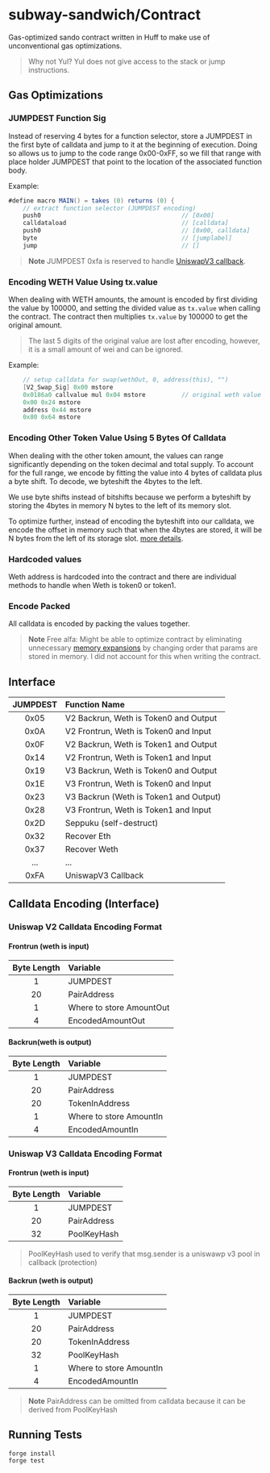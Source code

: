 # subway-sandwich/Contract
Gas-optimized sando contract written in Huff to make use of unconventional gas optimizations.
> Why not Yul? Yul does not give access to the stack or jump instructions.


## Gas Optimizations
### JUMPDEST Function Sig
Instead of reserving 4 bytes for a function selector, store a JUMPDEST in the first byte of calldata and jump to it at the beginning of execution. Doing so allows us to jump to the code range 0x00-0xFF, so we fill that range with place holder JUMPDEST that point to the location of the associated function body.

Example:
```as
#define macro MAIN() = takes (0) returns (0) {
    // extract function selector (JUMPDEST encoding)
    push0                                       // [0x00]
    calldataload                                // [calldata]
    push0                                       // [0x00, calldata]
    byte                                        // [jumplabel]
    jump                                        // []
```

> **Note**
> JUMPDEST 0xfa is reserved to handle [UniswapV3 callback](https://docs.uniswap.org/contracts/v3/reference/core/interfaces/callback/IUniswapV3SwapCallback).

### Encoding WETH Value Using tx.value
When dealing with WETH amounts, the amount is encoded by first dividing the value by 100000, and setting the divided value as `tx.value` when calling the contract. The contract then multiplies `tx.value` by 100000 to get the original amount.

> The last 5 digits of the original value are lost after encoding, however, it is a small amount of wei and can be ignored.

Example:
```as
    // setup calldata for swap(wethOut, 0, address(this), "")
    [V2_Swap_Sig] 0x00 mstore
    0x0186a0 callvalue mul 0x04 mstore          // original weth value is decoded here by doing `100000 * callvalue`
    0x00 0x24 mstore
    address 0x44 mstore
    0x80 0x64 mstore
```

### Encoding Other Token Value Using 5 Bytes Of Calldata
When dealing with the other token amount, the values can range significantly depending on the token decimal and total supply. To account for the full range, we encode by fitting the value into 4 bytes of calldata plus a byte shift. To decode, we byteshift the 4bytes to the left.

We use byte shifts instead of bitshifts because we perform a byteshift by storing the 4bytes in memory N bytes to the left of its memory slot.

To optimize further, instead of encoding the byteshift into our calldata, we encode the offset in memory such that when the 4bytes are stored, it will be N bytes from the left of its storage slot. [more details](https://github.com/mouseless-eth/rusty-sando/blob/3b17b30340f6ef3558be5e505e55a1eb2fe8ca36/contract/test/misc/SandoCommon.sol#L11).

### Hardcoded values
Weth address is hardcoded into the contract and there are individual methods to handle when Weth is token0 or token1.

### Encode Packed
All calldata is encoded by packing the values together.

> **Note**
> Free alfa: Might be able to optimize contract by eliminating unnecessary [memory expansions](https://www.evm.codes/about#memoryexpansion) by changing order that params are stored in memory. I did not account for this when writing the contract.

## Interface

| JUMPDEST  | Function Name |
| :-------------: | :------------- |
| 0x05  | V2 Backrun, Weth is Token0 and Output  |
| 0x0A  | V2 Frontrun, Weth is Token0 and Input  |
| 0x0F  | V2 Backrun, Weth is Token1 and Output  |
| 0x14  | V2 Frontrun, Weth is Token1 and Input |
| 0x19  | V3 Backrun, Weth is Token0 and Output |
| 0x1E  | V3 Frontrun, Weth is Token0 and Input  |
| 0x23  | V3 Backrun (Weth is Token1 and Output) |
| 0x28  | V3 Frontrun, Weth is Token1 and Input  |
| 0x2D  | Seppuku (self-destruct)  |
| 0x32  | Recover Eth  |
| 0x37  | Recover Weth  |
| ...  | ...  |
| 0xFA  | UniswapV3 Callback  |


## Calldata Encoding (Interface)
### Uniswap V2 Calldata Encoding Format

#### Frontrun (weth is input)
| Byte Length  | Variable |
| :-------------: | :------------- |
| 1 | JUMPDEST  |
| 20 | PairAddress  |
| 1 | Where to store AmountOut  |
| 4 | EncodedAmountOut  |

#### Backrun(weth is output)
| Byte Length  | Variable |
| :-------------: | :------------- |
| 1 | JUMPDEST  |
| 20 | PairAddress  |
| 20 | TokenInAddress  |
| 1 | Where to store AmountIn  |
| 4 | EncodedAmountIn |

### Uniswap V3 Calldata Encoding Format

#### Frontrun (weth is input)
| Byte Length  | Variable |
| :-------------: | :------------- |
| 1 | JUMPDEST  |
| 20 | PairAddress  |
| 32 | PoolKeyHash  |
> PoolKeyHash used to verify that msg.sender is a uniswawp v3 pool in callback (protection)

#### Backrun (weth is output)
| Byte Length  | Variable |
| :-------------: | :------------- |
| 1 | JUMPDEST  |
| 20 | PairAddress  |
| 20 | TokenInAddress  |
| 32 | PoolKeyHash  |
| 1 | Where to store AmountIn  |
| 4 | EncodedAmountIn  |

> **Note**
> PairAddress can be omitted from calldata because it can be derived from PoolKeyHash

## Running Tests
```console
forge install
forge test
```

